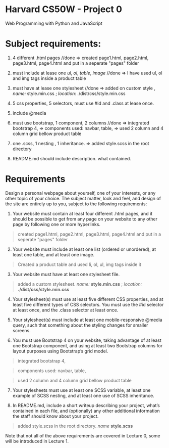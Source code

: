 # Harvard CS50W - Project 0

Web Programming with Python and JavaScript

# Subject requirements:

1. 4 different .html pages //done
   => created page1.html, page2.html, page3.html, page4.html and put in a seperate "pages" folder

2. must include at lease one _ul_, _ol_, _table_, _image_ //done
   => I have used ul, ol and img tags inside a product table
3. must have at lease one stylesheet //done
   => added on custom style , _name:_ style.min.css ; _location:_ ./dist/css/style.min.css
4. 5 css properties, 5 selectors, must use #id and .class at lease once.
5. include @media
6. must use bootstrap, 1 component, 2 columns //done
   => integrated bootstrap 4,
   => components used: navbar, table,
   => used 2 column and 4 column grid bellow product table
7. one .scss, 1 nesting , 1 inheritance.
   => added style.scss in the root directory
8. README.md should include description. what contained.

# Requirements

Design a personal webpage about yourself, one of your interests, or any other topic of your choice. The subject matter, look and feel, and design of the site are entirely up to you, subject to the following requirements:

1.  Your website must contain at least four different .html pages, and it should be possible to get from any page on your website to any other page by following one or more hyperlinks.

> created page1.html, page2.html, page3.html, page4.html and put in a seperate "pages" folder

2.  Your website must include at least one list (ordered or unordered), at least one table, and at least one image.

> Created a product table and used li, ol, ul, img tags inside it

3.  Your website must have at least one stylesheet file.

> added a custom stylesheet. _name:_ **style.min.css** ; _location:_ **./dist/css/style.min.css**

4.  Your stylesheet(s) must use at least five different CSS properties, and at least five different types of CSS selectors. You must use the #id selector at least once, and the .class selector at least once.

5.  Your stylesheet(s) must include at least one mobile-responsive @media query, such that something about the styling changes for smaller screens.

6.  You must use Bootstrap 4 on your website, taking advantage of at least one Bootstrap component, and using at least two Bootstrap columns for layout purposes using Bootstrap’s grid model.

> integrated bootstrap 4,

> components used: navbar, table,

> used 2 column and 4 column grid bellow product table

7.  Your stylesheets must use at least one SCSS variable, at least one example of SCSS nesting, and at least one use of SCSS inheritance.

8.  In README.md, include a short writeup describing your project, what’s contained in each file, and (optionally) any other additional information the staff should know about your project.

> added style.scss in the root directory. _name_ **style.scss**

Note that not all of the above requirements are covered in Lecture 0, some will be introduced in Lecture 1.
